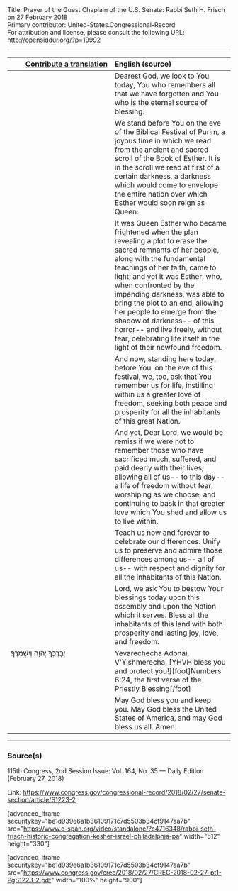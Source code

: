 <html>
<head></head>
<body>
Title: Prayer of the Guest Chaplain of the U.S. Senate: Rabbi Seth H. Frisch on 27 February 2018<br />
Primary contributor: United-States.Congressional-Record<br />
For attribution and license, please consult the following URL: <a href="http://opensiddur.org/?p=19992">http://opensiddur.org/?p=19992</a>
<p />
<hr />

<table style="margin-left: auto;margin-right: auto;" class="draggable">
<thead><tr><th id="x" style="text-align: right;"><a href="/contributing/upload/">Contribute a translation</a></th><th style="text-align: left;">English (source)</th></tr></thead>
<tbody>
<tr><td style="vertical-align:top;" width="46%">
<div class="liturgy"><span lang="he">

</span></div></td>
 
<td style="vertical-align:top;" width="53%">
<div class="english">
Dearest God, 
we look to You today, 
You who remembers all that we have forgotten 
and You who is the eternal source of blessing.
</div></td></tr>


<tr><td style="vertical-align:top;" width="46%">
<div class="liturgy"><span lang="he">

</span></div></td>
 
<td style="vertical-align:top;" width="53%">
<div class="english">
We stand before You on the eve of the Biblical Festival of Purim, 
a joyous time in which we read from the ancient and sacred scroll of the Book of Esther. 
It is in the scroll we read at first of a certain darkness, 
a darkness which would come to envelope the entire nation over which Esther would soon reign as Queen.
</div></td></tr>


<tr><td style="vertical-align:top;" width="46%">
<div class="liturgy"><span lang="he">

</span></div></td>
 
<td style="vertical-align:top;" width="53%">
<div class="english">
It was Queen Esther who became frightened 
when the plan revealing a plot to erase the sacred remnants of her people, 
along with the fundamental teachings of her faith, 
came to light; 
and yet it was Esther, who, 
when confronted by the impending darkness, 
was able to bring the plot to an end, 
allowing her people to emerge from the shadow of darkness--
of this horror--
and live freely, 
without fear, 
celebrating life itself 
in the light of their newfound freedom.
</div></td></tr>


<tr><td style="vertical-align:top;" width="46%">
<div class="liturgy"><span lang="he">

</span></div></td>
 
<td style="vertical-align:top;" width="53%">
<div class="english">
And now, standing here today, before You, 
on the eve of this festival, 
we, too, ask that You remember us for life, 
instilling within us a greater love of freedom, 
seeking both peace and prosperity 
for all the inhabitants of this great Nation.
</div></td></tr>


<tr><td style="vertical-align:top;" width="46%">
<div class="liturgy"><span lang="he">

</span></div></td>
 
<td style="vertical-align:top;" width="53%">
<div class="english">
And yet, Dear Lord, 
we would be remiss if we were not to remember 
those who have sacrificed much, 
suffered, 
and paid dearly with their lives, 
allowing all of us--
to this day--
a life of freedom without fear, 
worshiping as we choose, 
and continuing to bask in that greater love 
which You shed 
and allow us to live within.
</div></td></tr>


<tr><td style="vertical-align:top;" width="46%">
<div class="liturgy"><span lang="he">

</span></div></td>
 
<td style="vertical-align:top;" width="53%">
<div class="english">
Teach us now and forever to celebrate our differences. 
Unify us to preserve and admire those differences among us--
all of us--
with respect and dignity 
for all the inhabitants of this Nation.
</div></td></tr>


<tr><td style="vertical-align:top;" width="46%">
<div class="liturgy"><span lang="he">

</span></div></td>
 
<td style="vertical-align:top;" width="53%">
<div class="english">
Lord, we ask You to bestow Your blessings today 
upon this assembly 
and upon the Nation which it serves. 
Bless all the inhabitants of this land 
with both prosperity and lasting joy, love, and freedom.
</div></td></tr>


<tr><td style="vertical-align:top;" width="46%">
<div class="liturgy"><span lang="he">
יְבָרֶכְךָ יְהוָה וְיִשְׁמְרֶךָ׃
</span></div></td>
 
<td style="vertical-align:top;" width="53%">
<div class="english">
Yevarechecha Adonai, V'Yishmerecha. 
[YHVH bless you and protect you!][foot]Numbers 6:24, the first verse of the Priestly Blessing[/foot]
</div></td></tr>


<tr><td style="vertical-align:top;" width="46%">
<div class="liturgy"><span lang="he">

</span></div></td>
 
<td style="vertical-align:top;" width="53%">
<div class="english">
May God bless you and keep you. 
May God bless the United States of America, 
and may God bless us all. 
Amen.
</div></td></tr>
</tbody></table>

<hr />

<h3>Source(s)</h3>

115th Congress, 2nd Session
Issue: Vol. 164, No. 35 — Daily Edition (February 27, 2018)

Link: <a href="https://www.congress.gov/congressional-record/2018/02/27/senate-section/article/S1223-2">https://www.congress.gov/congressional-record/2018/02/27/senate-section/article/S1223-2</a>

[advanced_iframe securitykey="be1d939e6a1b36109171c7d5503b34cf9147aa7b" src="https://www.c-span.org/video/standalone/?c4716348/rabbi-seth-frisch-historic-congregation-kesher-israel-philadelphia-pa" width="512" height="330"]

[advanced_iframe securitykey="be1d939e6a1b36109171c7d5503b34cf9147aa7b" src="https://www.congress.gov/crec/2018/02/27/CREC-2018-02-27-pt1-PgS1223-2.pdf" width="100%" height="900"]
</body>
</html>